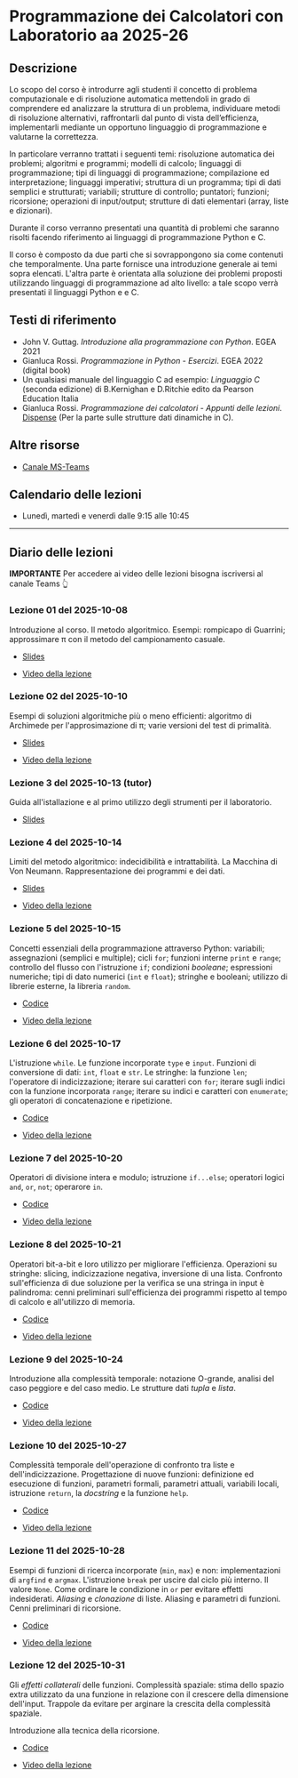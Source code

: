 # Programmazione dei Calcolatori con Laboratorio aa 2025-26

## Descrizione

Lo scopo del corso è introdurre agli studenti il concetto di problema computazionale e di risoluzione automatica mettendoli in grado di comprendere ed analizzare la struttura di un problema, individuare metodi di risoluzione alternativi, raffrontarli dal punto di vista dell’efficienza, implementarli mediante un opportuno linguaggio di programmazione e valutarne la correttezza.

In particolare verranno trattati i seguenti temi: risoluzione automatica dei problemi; algoritmi e programmi; modelli di calcolo; linguaggi di programmazione; tipi di linguaggi di programmazione; compilazione ed interpretazione; linguaggi imperativi; struttura di un programma; tipi di dati semplici e strutturati; variabili; strutture di controllo; puntatori; funzioni; ricorsione; operazioni di input/output; strutture di dati elementari (array, liste e dizionari).

Durante il corso verranno presentati una quantità di problemi che saranno risolti facendo riferimento ai linguaggi di programmazione Python e C.

Il corso è composto da due parti che si sovrappongono sia come contenuti che temporalmente. Una  parte fornisce una introduzione generale ai temi sopra elencati. L'altra parte è orientata alla soluzione dei problemi proposti utilizzando linguaggi di programmazione ad alto livello: a tale scopo verrà presentati il linguaggi Python e e C.

## Testi di riferimento

- John V. Guttag. *Introduzione alla programmazione con Python*. EGEA 2021
- Gianluca Rossi. *Programmazione in Python - Esercizi*. EGEA 2022 (digital book)
- Un qualsiasi manuale del linguaggio C ad esempio: *Linguaggio C* (seconda edizione) di B.Kernighan e D.Ritchie edito da Pearson Education Italia
- Gianluca Rossi. *Programmazione dei calcolatori - Appunti delle lezioni*. [Dispense](https://www.dropbox.com/s/zsu3k8ealgka0ne/dispense_programmazione.pdf?dl=1) (Per la parte sulle strutture dati dinamiche in C).

## Altre risorse

- [Canale MS-Teams](https://teams.microsoft.com/l/team/19%3aa6a29db18c834a8fb822d968ea008f10%40thread.tacv2/conversations?groupId=07158cb1-0fc1-4930-befd-80987312c5f0&tenantId=24c5be2a-d764-40c5-9975-82d08ae47d0e)

<!--
- [Video tutorial su come installare Python e Spyder su Windows](https://uniroma2-my.sharepoint.com/:v:/g/personal/gianluca_rossi_uniroma2_eu/EQwbP4aTYMxEnLrxRGZtMRYB-20LYLaXyQ19SwV6rrm6PQ?e=fxjSXS&nav=eyJyZWZlcnJhbEluZm8iOnsicmVmZXJyYWxBcHAiOiJTdHJlYW1XZWJBcHAiLCJyZWZlcnJhbFZpZXciOiJTaGFyZURpYWxvZy1MaW5rIiwicmVmZXJyYWxBcHBQbGF0Zm9ybSI6IldlYiIsInJlZmVycmFsTW9kZSI6InZpZXcifX0%3D)

- [Video tutorial su come installare Linux Debian su Windows](https://uniroma2-my.sharepoint.com/:v:/g/personal/gianluca_rossi_uniroma2_eu/EdZy3iCANylLn9JaNoP5qrsBdFFMvB-I55rUgrAKxY5h8g?e=Q8LHAw&nav=eyJyZWZlcnJhbEluZm8iOnsicmVmZXJyYWxBcHAiOiJTdHJlYW1XZWJBcHAiLCJyZWZlcnJhbFZpZXciOiJTaGFyZURpYWxvZy1MaW5rIiwicmVmZXJyYWxBcHBQbGF0Zm9ybSI6IldlYiIsInJlZmVycmFsTW9kZSI6InZpZXcifX0%3D)
-->

## Calendario delle lezioni

* Lunedì, martedì e venerdì dalle 9:15 alle 10:45

-------------------------------

## Diario delle lezioni

**IMPORTANTE** Per accedere ai video delle lezioni bisogna iscriversi al canale Teams 👆

### Lezione 01 del 2025-10-08

Introduzione al corso. Il metodo algoritmico. Esempi: rompicapo di Guarrini; approssimare π con il metodo del campionamento casuale.

- [Slides](lezioni/01-2025-10-08/01-metodo_algoritmico+esempi.pdf)

- [Video della lezione](https://teams.microsoft.com/l/meetingrecap?driveId=b%21kYPknM1HqUCK7foLq6fTvQdfyXHvrRpDhQMknJlYsUkyXKa_u3uFR6vYPBHIT7Sf&driveItemId=01HBHLZ2FF2GLMQ2DUW5DZD2D7ISKC6JOW&sitePath=https%3A%2F%2Funiroma2.sharepoint.com%2Fsites%2Fmsteams_6c3e26%2FDocumenti%2520condivisi%2FLezione%25202025-26%2FRecordings%2FSolo%2520visualizzazione%2FLezione%25201%2520-%252008102025-20251008_122022-Meeting%2520Recording.mp4%3Fweb%3D1&fileUrl=https%3A%2F%2Funiroma2.sharepoint.com%2Fsites%2Fmsteams_6c3e26%2FDocumenti%2520condivisi%2FLezioni%25202025-26%2FRecordings%2FSolo%2520visualizzazione%2FLezione%25201%2520-%252008102025-20251008_122022-Meeting%2520Recording.mp4%3Fweb%3D1&threadId=19%3A94d0fecf0575467b98a31058d646d8a7%40thread.tacv2&organizerId=1fd25b9c-e7d9-4de7-b120-795b9b2546c5&tenantId=24c5be2a-d764-40c5-9975-82d08ae47d0e&callId=32555aa5-51c3-41fa-bce5-b1d70233472f&threadType=topic&meetingType=MeetNow&organizerGroupId=07158cb1-0fc1-4930-befd-80987312c5f0&channelType=Standard&replyChainId=1759915737332&subType=RecapSharingLink_RecapCore)


### Lezione 02 del 2025-10-10

Esempi di soluzioni algoritmiche più o meno efficienti: algoritmo di Archimede per l'approsimazione di π; varie versioni del test di primalità.

- [Slides](lezioni/02-2025-10-10/02-migliorare_le_prestazioni.pdf)

- [Video della lezione](https://teams.microsoft.com/l/meetingrecap?driveId=b%21kYPknM1HqUCK7foLq6fTvQdfyXHvrRpDhQMknJlYsUkyXKa_u3uFR6vYPBHIT7Sf&driveItemId=01HBHLZ2DFJZK5OEPGUZG2WRPNZOFDS345&sitePath=https%3A%2F%2Funiroma2.sharepoint.com%2Fsites%2Fmsteams_6c3e26%2FDocumenti%2520condivisi%2FLezioni%25202025-26%2FRecordings%2FSolo%2520visualizzazione%2FLezione%25202%2520-%252010102025-20251010_140934-Meeting%2520Recording.mp4%3Fweb%3D1&fileUrl=https%3A%2F%2Funiroma2.sharepoint.com%2Fsites%2Fmsteams_6c3e26%2FDocumenti%2520condivisi%2FLezioni%25202025-26%2FRecordings%2FSolo%2520visualizzazione%2FLezione%25202%2520-%252010102025-20251010_140934-Meeting%2520Recording.mp4%3Fweb%3D1&threadId=19%3A94d0fecf0575467b98a31058d646d8a7%40thread.tacv2&organizerId=1fd25b9c-e7d9-4de7-b120-795b9b2546c5&tenantId=24c5be2a-d764-40c5-9975-82d08ae47d0e&callId=6dfed230-bfdb-4d3c-8a7c-c4fb3a0eb510&threadType=topic&meetingType=MeetNow&organizerGroupId=07158cb1-0fc1-4930-befd-80987312c5f0&channelType=Standard&replyChainId=1760097058055&subType=RecapSharingLink_RecapCore)


### Lezione 3 del 2025-10-13 (tutor)

Guida all'istallazione e al primo utilizzo degli strumenti per il laboratorio.

- [Slides](lezioni/03-2025-10-13_tutor/03-strumenti.pdf)


### Lezione 4 del 2025-10-14

Limiti del metodo algoritmico: indecidibilità e intrattabilità. La Macchina di Von Neumann. Rappresentazione dei programmi e dei dati.

- [Slides](lezioni/04-2025-10-14/04-limiti_del_metodo_algoritmico+macchina_di_von_neumann.pdf)

- [Video della lezione](https://teams.microsoft.com/l/meetingrecap?driveId=b%21kYPknM1HqUCK7foLq6fTvQdfyXHvrRpDhQMknJlYsUkyXKa_u3uFR6vYPBHIT7Sf&driveItemId=01HBHLZ2DKTKY7FG3W7NGLOC4D7V6ZYIB3&sitePath=https%3A%2F%2Funiroma2.sharepoint.com%2Fsites%2Fmsteams_6c3e26%2FDocumenti%2520condivisi%2FLezioni%25202025-26%2FRecordings%2FSolo%2520visualizzazione%2FLezione%25204%2520-%25202025-10-14-20251014_085124UTC-Meeting%2520Recording.mp4%3Fweb%3D1&fileUrl=https%3A%2F%2Funiroma2.sharepoint.com%2Fsites%2Fmsteams_6c3e26%2FDocumenti%2520condivisi%2FLezioni%25202025-26%2FRecordings%2FSolo%2520visualizzazione%2FLezione%25204%2520-%25202025-10-14-20251014_085124UTC-Meeting%2520Recording.mp4%3Fweb%3D1&iCalUid=040000008200e00074c5b7101a82e00800000000c780f825d73cdc01000000000000000010000000127a4647e930c84582f9d6c9093e2487&threadId=19%3A94d0fecf0575467b98a31058d646d8a7%40thread.tacv2&organizerId=1fd25b9c-e7d9-4de7-b120-795b9b2546c5&tenantId=24c5be2a-d764-40c5-9975-82d08ae47d0e&callId=42a9aa2f-b48f-4081-95b2-54c1c8f69907&threadType=topic&meetingType=Scheduled&organizerGroupId=07158cb1-0fc1-4930-befd-80987312c5f0&channelType=Standard&replyChainId=1760424766080&subType=RecapSharingLink_RecapCore)

### Lezione 5 del 2025-10-15

Concetti essenziali della programmazione attraverso Python: variabili; assegnazioni (semplici e multiple); cicli `for`; funzioni interne `print` e `range`; controllo del flusso con l'istruzione `if`; condizioni *booleane*; espressioni numeriche; tipi di dato numerici (`int` e `float`); stringhe e booleani; utilizzo di librerie esterne, la libreria `random`.

- [Codice](lezioni/05-2025-10-15/05-introduzione_a_python.ipynb)

- [Video della lezione](https://teams.microsoft.com/l/meetingrecap?driveId=b%21kYPknM1HqUCK7foLq6fTvQdfyXHvrRpDhQMknJlYsUkyXKa_u3uFR6vYPBHIT7Sf&driveItemId=01HBHLZ2GQPPGIKR3N7FC2QQCGIIIO7WSA&sitePath=https%3A%2F%2Funiroma2.sharepoint.com%2Fsites%2Fmsteams_6c3e26%2FDocumenti%2520condivisi%2FLezioni%25202025-26%2FRecordings%2FSolo%2520visualizzazione%2FLezione%25205%2520del%25202025-10-15%2520%28Aula%2520T5%29-20251015_113309-Meeting%2520Recording.mp4%3Fweb%3D1&fileUrl=https%3A%2F%2Funiroma2.sharepoint.com%2Fsites%2Fmsteams_6c3e26%2FDocumenti%2520condivisi%2FLezioni%25202025-26%2FRecordings%2FSolo%2520visualizzazione%2FLezione%25205%2520del%25202025-10-15%2520%28Aula%2520T5%29-20251015_113309-Meeting%2520Recording.mp4%3Fweb%3D1&iCalUid=040000008200e00074c5b7101a82e008000000004cf25a96ee3cdc0100000000000000001000000004cbfe0b14f5744fafb986d0c0c164e9&threadId=19%3A94d0fecf0575467b98a31058d646d8a7%40thread.tacv2&organizerId=1fd25b9c-e7d9-4de7-b120-795b9b2546c5&tenantId=24c5be2a-d764-40c5-9975-82d08ae47d0e&callId=b13f1dbc-95e2-4abc-8ae3-88069d541c65&threadType=topic&meetingType=Scheduled&organizerGroupId=07158cb1-0fc1-4930-befd-80987312c5f0&channelType=Standard&replyChainId=1760434832896&subType=RecapSharingLink_RecapCore)

### Lezione 6 del 2025-10-17

L'istruzione `while`. Le funzione incorporate `type` e `input`. Funzioni di conversione di dati: `int`, `float` e `str`. Le stringhe: la funzione `len`; l'operatore di indicizzazione; iterare sui caratteri con `for`; iterare sugli indici con la funzione incorporata `range`; iterare su indici e caratteri con `enumerate`; gli operatori di concatenazione e ripetizione.

- [Codice](lezioni/06-2025-10-17/06-introduzione_a_python.ipynb)

- [Video della lezione](https://teams.microsoft.com/l/meetingrecap?driveId=b%21kYPknM1HqUCK7foLq6fTvQdfyXHvrRpDhQMknJlYsUkyXKa_u3uFR6vYPBHIT7Sf&driveItemId=01HBHLZ2AI55ZQDSKVCRBLOKB3ITSZ7CC7&sitePath=https%3A%2F%2Funiroma2.sharepoint.com%2Fsites%2Fmsteams_6c3e26%2FDocumenti%2520condivisi%2FLezioni%25202025-26%2FRecordings%2FSolo%2520visualizzazione%2FLezione%25206%2520del%25202025-10-17-20251017_092229-Meeting%2520Recording.mp4%3Fweb%3D1&fileUrl=https%3A%2F%2Funiroma2.sharepoint.com%2Fsites%2Fmsteams_6c3e26%2FDocumenti%2520condivisi%2FLezioni%25202025-26%2FRecordings%2FSolo%2520visualizzazione%2FLezione%25206%2520del%25202025-10-17-20251017_092229-Meeting%2520Recording.mp4%3Fweb%3D1&threadId=19%3A94d0fecf0575467b98a31058d646d8a7%40thread.tacv2&organizerId=1fd25b9c-e7d9-4de7-b120-795b9b2546c5&tenantId=24c5be2a-d764-40c5-9975-82d08ae47d0e&callId=efe4203c-5c8e-4209-8c00-c0a26215970e&threadType=topic&meetingType=MeetNow&organizerGroupId=07158cb1-0fc1-4930-befd-80987312c5f0&channelType=Standard&replyChainId=1760685532433&subType=RecapSharingLink_RecapCore)

### Lezione 7 del 2025-10-20

Operatori di divisione intera e modulo; istruzione `if...else`; operatori logici `and`, `or`, `not`; operarore `in`.

- [Codice](lezioni/07-2025-10-20/07_intro_python.ipynb)

- [Video della lezione](https://teams.microsoft.com/l/meetingrecap?driveId=b%21kYPknM1HqUCK7foLq6fTvQdfyXHvrRpDhQMknJlYsUkyXKa_u3uFR6vYPBHIT7Sf&driveItemId=01HBHLZ2ATR7RKYTSQ2FHZBPDLAE42Y5YP&sitePath=https%3A%2F%2Funiroma2.sharepoint.com%2Fsites%2Fmsteams_6c3e26%2FDocumenti%2520condivisi%2FLezioni%25202025-26%2FRecordings%2FSolo%2520visualizzazione%2FLezione%25207%2520del%25202025-10-20-20251020_091537-Meeting%2520Recording.mp4%3Fweb%3D1&fileUrl=https%3A%2F%2Funiroma2.sharepoint.com%2Fsites%2Fmsteams_6c3e26%2FDocumenti%2520condivisi%2FLezioni%25202025-26%2FRecordings%2FSolo%2520visualizzazione%2FLezione%25207%2520del%25202025-10-20-20251020_091537-Meeting%2520Recording.mp4%3Fweb%3D1&threadId=19%3A94d0fecf0575467b98a31058d646d8a7%40thread.tacv2&organizerId=1fd25b9c-e7d9-4de7-b120-795b9b2546c5&tenantId=24c5be2a-d764-40c5-9975-82d08ae47d0e&callId=f452cfb8-78f0-4bf2-a066-7f07b0af2582&threadType=topic&meetingType=MeetNow&organizerGroupId=07158cb1-0fc1-4930-befd-80987312c5f0&channelType=Standard&replyChainId=1760944515199&subType=RecapSharingLink_RecapCore)

### Lezione 8 del 2025-10-21

Operatori bit-a-bit e loro utilizzo per migliorare l'efficienza. Operazioni su stringhe: slicing, indicizzazione negativa, inversione di una lista. Confronto sull'efficienza di due soluzione per la verifica se una stringa in input è palindroma: cenni preliminari sull'efficienza dei programmi rispetto al tempo di calcolo e all'utilizzo di memoria.

- [Codice](lezioni/08-2025-10-21/08-intro_python.ipynb)

- [Video della lezione](https://teams.microsoft.com/l/meetingrecap?driveId=b%21kYPknM1HqUCK7foLq6fTvQdfyXHvrRpDhQMknJlYsUkyXKa_u3uFR6vYPBHIT7Sf&driveItemId=01HBHLZ2FM3WZJFXQ2FVA3TLRH3WG5I55Z&sitePath=https%3A%2F%2Funiroma2.sharepoint.com%2Fsites%2Fmsteams_6c3e26%2FDocumenti%2520condivisi%2FLezioni%25202025-26%2FRecordings%2FSolo%2520visualizzazione%2FLezione%25208%2520del%25202025-10-21-20251021_091216-Meeting%2520Recording.mp4%3Fweb%3D1&fileUrl=https%3A%2F%2Funiroma2.sharepoint.com%2Fsites%2Fmsteams_6c3e26%2FDocumenti%2520condivisi%2FLezioni%25202025-26%2FRecordings%2FSolo%2520visualizzazione%2FLezione%25208%2520del%25202025-10-21-20251021_091216-Meeting%2520Recording.mp4%3Fweb%3D1&threadId=19%3A94d0fecf0575467b98a31058d646d8a7%40thread.tacv2&organizerId=1fd25b9c-e7d9-4de7-b120-795b9b2546c5&tenantId=24c5be2a-d764-40c5-9975-82d08ae47d0e&callId=6cb8be63-3452-47b9-b24d-d9aefe2695e7&threadType=topic&meetingType=MeetNow&organizerGroupId=07158cb1-0fc1-4930-befd-80987312c5f0&channelType=Standard&replyChainId=1761030706408&subType=RecapSharingLink_RecapCore)

### Lezione 9 del 2025-10-24

Introduzione alla complessità temporale: notazione O-grande, analisi del caso peggiore e del caso medio. Le strutture dati *tupla* e *lista*.

- [Codice](lezioni/09-2025-10-24/09_complessita+tuple+liste.ipynb)

- [Video della lezione](https://teams.microsoft.com/l/meetingrecap?driveId=b%21kYPknM1HqUCK7foLq6fTvQdfyXHvrRpDhQMknJlYsUkyXKa_u3uFR6vYPBHIT7Sf&driveItemId=01HBHLZ2CHIJWKPMZTCBD33EFZMYUG2BY5&sitePath=https%3A%2F%2Funiroma2.sharepoint.com%2Fsites%2Fmsteams_6c3e26%2FDocumenti+condivisi%2FLezioni+2025-26%2FRecordings%2FSolo+visualizzazione%2FLezione+9+del+2025-10-24-20251024_084800UTC-Meeting+Recording.mp4%3Fweb%3D1&fileUrl=https%3A%2F%2Funiroma2.sharepoint.com%2Fsites%2Fmsteams_6c3e26%2FDocumenti%2520condivisi%2FLezioni%25202025-26%2FRecordings%2FSolo%2520visualizzazione%2FLezione%25209%2520del%25202025-10-24-20251024_084800UTC-Meeting%2520Recording.mp4%3Fweb%3D1&iCalUid=040000008200e00074c5b7101a82e008000000007256d18db144dc010000000000000000100000004b397faf5093d54691f60b2cc082efe1&threadId=19%3A94d0fecf0575467b98a31058d646d8a7%40thread.tacv2&organizerId=1fd25b9c-e7d9-4de7-b120-795b9b2546c5&tenantId=24c5be2a-d764-40c5-9975-82d08ae47d0e&callId=afff4114-05e0-4d09-8248-d2889f09542f&threadType=topic&meetingType=Scheduled&organizerGroupId=07158cb1-0fc1-4930-befd-80987312c5f0&channelType=Standard&replyChainId=1761288228489&subType=RecapSharingLink_RecapCore)

### Lezione 10 del 2025-10-27

Complessità temporale dell'operazione di confronto tra liste e dell'indicizzazione. Progettazione di nuove funzioni: definizione ed esecuzione di funzioni, parametri formali, parametri attuali, variabili locali, istruzione `return`, la *docstring* e la funzione `help`.

- [Codice](lezioni/10-2025-10-27/10_liste+funzioni.ipynb)

- [Video della lezione](https://teams.microsoft.com/l/meetingrecap?driveId=b%21kYPknM1HqUCK7foLq6fTvQdfyXHvrRpDhQMknJlYsUkyXKa_u3uFR6vYPBHIT7Sf&driveItemId=01HBHLZ2AUCKKKV2PQ7BDZDPTALOPBRWSA&sitePath=https%3A%2F%2Funiroma2.sharepoint.com%2Fsites%2Fmsteams_6c3e26%2FDocumenti%2520condivisi%2FLezioni%25202025-26%2FRecordings%2FSolo%2520visualizzazione%2FLezione%252010%2520del%25202025-10-27-20251027_094936UTC-Meeting%2520Recording.mp4%3Fweb%3D1&fileUrl=https%3A%2F%2Funiroma2.sharepoint.com%2Fsites%2Fmsteams_6c3e26%2FDocumenti%2520condivisi%2FLezioni%25202025-26%2FRecordings%2FSolo%2520visualizzazione%2FLezione%252010%2520del%25202025-10-27-20251027_094936UTC-Meeting%2520Recording.mp4%3Fweb%3D1&iCalUid=040000008200e00074c5b7101a82e00800000000c5862abc1447dc01000000000000000010000000db57117a4523b348b93aa3745941c037&threadId=19%3A94d0fecf0575467b98a31058d646d8a7%40thread.tacv2&organizerId=1fd25b9c-e7d9-4de7-b120-795b9b2546c5&tenantId=24c5be2a-d764-40c5-9975-82d08ae47d0e&callId=706b6df4-f0b6-4a29-9ab4-bcecc2a1105f&threadType=topic&meetingType=Scheduled&organizerGroupId=07158cb1-0fc1-4930-befd-80987312c5f0&channelType=Standard&replyChainId=1761550728803&subType=RecapSharingLink_RecapCore)

### Lezione 11 del 2025-10-28

Esempi di funzioni di ricerca incorporate (`min`, `max`) e non: implementazioni di `argfind` e `argmax`. L'istruzione `break` per uscire dal ciclo più interno. Il valore `None`. Come ordinare le condizione in `or` per evitare effetti indesiderati. *Aliasing* e *clonazione* di liste. Aliasing e parametri di funzioni. Cenni preliminari di ricorsione.

- [Codice](lezioni/11-2025-10-28/11_funzioni_di_ricerca+aliasing.ipynb)

- [Video della lezione](https://teams.microsoft.com/l/meetingrecap?driveId=b%21kYPknM1HqUCK7foLq6fTvQdfyXHvrRpDhQMknJlYsUkyXKa_u3uFR6vYPBHIT7Sf&driveItemId=01HBHLZ2E6PEKDK7X73ZBYDGATUU6DUV2O&sitePath=https%3A%2F%2Funiroma2.sharepoint.com%2Fsites%2Fmsteams_6c3e26%2FDocumenti%2520condivisi%2FLezioni%25202025-26%2FRecordings%2FSolo%2520visualizzazione%2FLezione%252011%2520del%25202025-10-28-20251028_091602-Meeting%2520Recording.mp4%3Fweb%3D1&fileUrl=https%3A%2F%2Funiroma2.sharepoint.com%2Fsites%2Fmsteams_6c3e26%2FDocumenti%2520condivisi%2FLezioni%25202025-26%2FRecordings%2FSolo%2520visualizzazione%2FLezione%252011%2520del%25202025-10-28-20251028_091602-Meeting%2520Recording.mp4%3Fweb%3D1&threadId=19%3A94d0fecf0575467b98a31058d646d8a7%40thread.tacv2&organizerId=1fd25b9c-e7d9-4de7-b120-795b9b2546c5&tenantId=24c5be2a-d764-40c5-9975-82d08ae47d0e&callId=37fa910a-dd7b-4e6d-b1e7-6b8934367346&threadType=topic&meetingType=MeetNow&organizerGroupId=07158cb1-0fc1-4930-befd-80987312c5f0&channelType=Standard&replyChainId=1761638954225&subType=RecapSharingLink_RecapCore)

### Lezione 12 del 2025-10-31

Gli *effetti collaterali* delle funzioni. Complessità spaziale: stima dello spazio extra utilizzato da una funzione in relazione con il crescere della dimensione dell'input. Trappole da evitare per arginare la crescita della complessità spaziale.

Introduzione alla tecnica della ricorsione.

- [Codice](lezioni/12-2025-10-31/12_effetti_collaterali+complessita_spaziale.ipynb)

- [Video della lezione](https://teams.microsoft.com/l/meetingrecap?driveId=b%21kYPknM1HqUCK7foLq6fTvQdfyXHvrRpDhQMknJlYsUkyXKa_u3uFR6vYPBHIT7Sf&driveItemId=01HBHLZ2GVJM6X4I52GRG2343EZ4GXB3P7&sitePath=https%3A%2F%2Funiroma2.sharepoint.com%2Fsites%2Fmsteams_6c3e26%2FDocumenti%2520condivisi%2FLezioni%25202025-26%2FRecordings%2FSolo%2520visualizzazione%2FLezione%252012%2520del%25202025-10-31-20251031_094844UTC-Meeting%2520Recording.mp4%3Fweb%3D1&fileUrl=https%3A%2F%2Funiroma2.sharepoint.com%2Fsites%2Fmsteams_6c3e26%2FDocumenti%2520condivisi%2FLezioni%25202025-26%2FRecordings%2FSolo%2520visualizzazione%2FLezione%252012%2520del%25202025-10-31-20251031_094844UTC-Meeting%2520Recording.mp4%3Fweb%3D1&iCalUid=040000008200e00074c5b7101a82e0080000000080844e303d4adc01000000000000000010000000e70029cb7289394d8975a65fb442990e&threadId=19%3A94d0fecf0575467b98a31058d646d8a7%40thread.tacv2&organizerId=1fd25b9c-e7d9-4de7-b120-795b9b2546c5&tenantId=24c5be2a-d764-40c5-9975-82d08ae47d0e&callId=88c804eb-5d1e-43a0-a744-a34722c52456&threadType=topic&meetingType=Scheduled&organizerGroupId=07158cb1-0fc1-4930-befd-80987312c5f0&channelType=Standard&replyChainId=1761897956782&subType=RecapSharingLink_RecapCore)